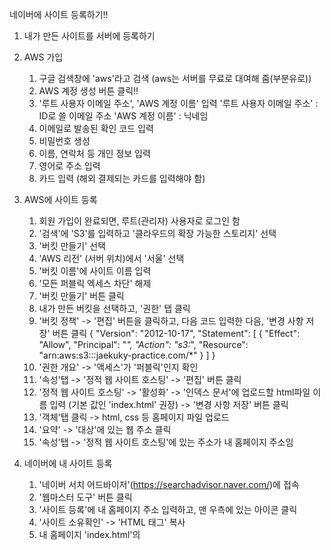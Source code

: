 네이버에 사이트 등록하기!!
1. 내가 만든 사이트를 서버에 등록하기
 1. AWS 가입
    1. 구글 검색창에 'aws'라고 검색 (aws는 서버를 무료로 대여해 줌(부분유로))
    2. AWS 계정 생성 버튼 클릭!!
    3. '루트 사용자 이메일 주소', 'AWS 계정 이름' 입력
        '루트 사용자 이메일 주소' : ID로 쓸 이메일 주소
        'AWS 계정 이름' : 닉네임
    4. 이메일로 발송된 확인 코드 입력
    5. 비밀번호 생성
    6. 이름, 연락처 등 개인 정보 입력
    7. 영어로 주소 입력
    8. 카드 입력 (해외 결제되는 카드를 입력해야 함)

 2. AWS에 사이트 등록
    1. 회원 가입이 완료되면, 루트(관리자) 사용자로 로그인 함
    2. '검색'에 'S3'를 입력하고 '클라우드의 확장 가능한 스토리지' 선택
    3. '버킷 만들기' 선택
    4. 'AWS 리전' (서버 위치)에서 '서울' 선택
    5. '버킷 이름'에 사이트 이름 입력
    6. '모든 퍼블릭 엑세스 차단' 해제
    7. '버킷 만들기' 버튼 클릭
    8. 내가 만든 버킷을 선택하고, '권한' 탭 클릭
    9. '버킷 정책' -> '편집' 버튼을 클릭하고, 다음 코드 입력한 다음, '변경 사항 저장' 버튼 클릭
       {
            "Version": "2012-10-17",
            "Statement": [
                {
                    "Effect": "Allow",
                    "Principal": "*",
                    "Action": "s3:*",
                    "Resource": "arn:aws:s3:::jaekuky-practice.com/*"
                }
            ]
        }
    10. '권한 개요' -> '액세스'가 '퍼블릭'인지 확인
    11. '속성'탭 -> '정적 웹 사이트 호스팅' -> '편집' 버튼 클릭
    12. '정적 웹 사이트 호스팅' -> '활성화' -> '인덱스 문서'에 업로드할 html파일 이름 입력 (기본 값인 'index.html' 권장) -> '변경 사항 저장' 버튼 클릭
    13. '객체'탭 클릭 -> html, css 등 홈페이지 파일 업로드
    14. '요약' -> '대상'에 있는 웹 주소 클릭 
    15. '속성'탭 -> '정적 웹 사이트 호스팅'에 있는 주소가 내 홈페이지 주소임
    
3. 네이버에 내 사이트 등록
    1. '네이버 서치 어드바이저'(https://searchadvisor.naver.com/)에 접속
    2. '웹마스터 도구' 버튼 클릭
    3. '사이트 등록'에 내 홈페이지 주소 입력하고, 맨 우측에 있는 아이콘 클릭 
    4. '사이트 소유확인' -> 'HTML 태그' 복사
    5. 내 홈페이지 'index.html'의 <title>태그 위에 복사한 <meta> 태그 붙여넣기
    6. 내 홈페이지 'index.html'의 head 태그에 다음 <meta> 태그 추가
        <meta
        name="keyword"
        content="HTML, 코딩, 대전코딩, 코딩배우기, 둔산동 코딩"
        />
        <meta property="og:site_name" content="아이티코리아코딩" />
        <meta property="og:title" content="아이티코리아 류재국" />
        <meta property="og:description" content="HTML코딩, 대전코딩, 코딩배우기" />
        <meta property="og:locale" content="ko_KR" />
        <meta name="NaverBot" content="All" />
        <meta name="NaverBot" content="index,follow" />
        <meta name="Yeti" content="All" />
        <meta name="Yeti" content="index,follow" />
    7. 수정된 'index.html' 파일을 AWS에 업로드
    8. AWS에 'robot.txt', 'sitemap.xml' 업로드
